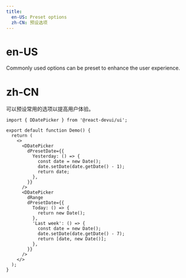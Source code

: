 ```yaml
---
title:
  en-US: Preset options
  zh-CN: 预设选项
---
```


# en-US

Commonly used options can be preset to enhance the user experience.

# zh-CN

可以预设常用的选项以提高用户体验。

```tsx
import { DDatePicker } from '@react-devui/ui';

export default function Demo() {
  return (
    <>
      <DDatePicker
        dPresetDate={{
          Yesterday: () => {
            const date = new Date();
            date.setDate(date.getDate() - 1);
            return date;
          },
        }}
      />
      <DDatePicker
        dRange
        dPresetDate={{
          Today: () => {
            return new Date();
          },
          'Last week': () => {
            const date = new Date();
            date.setDate(date.getDate() - 7);
            return [date, new Date()];
          },
        }}
      />
    </>
  );
}
```
